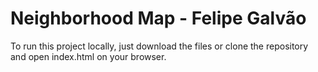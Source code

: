 # Neighborhood Map - Felipe Galvão

To run this project locally, just download the files or clone the repository and
open index.html on your browser.
